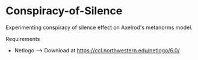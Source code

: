 # Conspiracy-of-Silence
Experimenting conspiracy of silence effect on Axelrod's metanorms model. 

Requirements
- Netlogo --> Download at https://ccl.northwestern.edu/netlogo/6.0/
